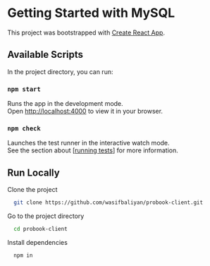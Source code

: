 
# Getting Started with MySQL

This project was bootstrapped with [Create React App](https://github.com/facebook/create-react-app).

## Available Scripts

In the project directory, you can run:

### `npm start`

Runs the app in the development mode.\
Open [http://localhost:4000](http://localhost:4000) to view it in your browser.

### `npm check`

Launches the test runner in the interactive watch mode.\
See the section about [[running tests](http://localhost:4000)] for more information.

## Run Locally

Clone the project

```bash
  git clone https://github.com/wasifbaliyan/probook-client.git
```

Go to the project directory

```bash
  cd probook-client
```

Install dependencies

```bash
  npm in










